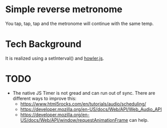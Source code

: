 # Simple reverse metronome

You tap, tap, tap and the metronome will continue with the same temp. 

# Tech Background

It is realized using a setInterval() and [howler.js](https://www.npmjs.com/package/howler). 


# TODO

 - The native JS Timer is not gread and can run out of sync. There are different ways to improve this: 
   * https://www.html5rocks.com/en/tutorials/audio/scheduling/
   * https://developer.mozilla.org/en-US/docs/Web/API/Web_Audio_API
   * https://developer.mozilla.org/en-US/docs/Web/API/window/requestAnimationFrame can help.
